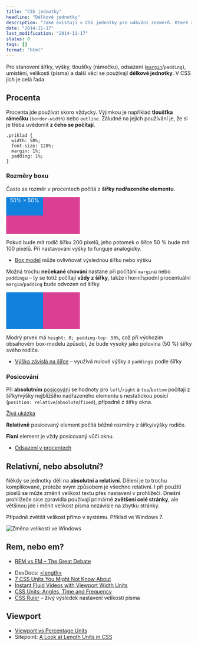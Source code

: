 ```yaml
---
title: "CSS jednotky"
headline: "Délkové jednotky"
description: "Jaké existují v CSS jednotky pro udávání rozměrů. Které z nich používat."
date: "2014-11-17"
last_modification: "2014-11-17"
status: 0
tags: []
format: "html"
---
```


<p>Pro stanovení šířky, výšky, tloušťky (rámečku), odsazení (<a href="/margin"><code>margin</code></a>/<code>padding</code>), umístění, velikosti (písma) a další věci se používají <b>délkové jednotky</b>. V CSS jich je celá řada.</p>



<h2 id="procenta">Procenta</h2>

<p>Procenta jde používat skoro vždycky. Výjimkou je například <b>tloušťka rámečku</b> (<code>border-width</code>) nebo <code>outline</code>. Záludné na jejich používání je, že si je třeba uvědomit <b>z čeho se počítají</b>.</p>

<pre><code>.priklad {
  width: 50%;
  font-size: 120%;
  margin: 1%;
  padding: 1%;
}</code></pre>








<h3 id="rozmery">Rozměry boxu</h3>

<p>Často se rozměr v procentech počítá z <b>šířky nadřazeného elementu</b>.</p>


<div class="live">
  <div style="width: 200px; height: 100px; background: #DA3F94;">
    <div style="width: 50%; height: 50%; background: #1081DD; color: #fff; text-align: center">50% × 50%</div>
  </div>
</div>

<p>Pokud bude mít rodič šířku 200 pixelů, jeho potomek o šířce 50 % bude mít 100 pixelů. Při nastavování výšky to funguje analogicky.</p>


<div class="internal-content">
  <ul>
    <li><a href="/box-model">Box model</a> může ovlivňovat výslednou šířku nebo výšku</li>
  </ul>
</div>

<p>Možná trochu <b>nečekané chování</b> nastane při počítání <code>margin</code>u nebo <code>padding</code>u – ty se totiž počítají <b>vždy z šířky</b>, takže i horní/spodní procentuální <code>margin</code>/<code>padding</code> bude odvozen od šířky.</p>

<div class="live">
  <div style="width: 200px; background: #DA3F94;">
    <div style="width: 50%; height: 0; padding-top: 50%; background: #1081DD;"></div>
  </div>
</div>

<p>Modrý prvek má <code>height: 0; padding-top: 50%</code>, což při výchozím obsahovém box-modelu způsobí, že bude vysoký jako polovina (50 %) šířky svého rodiče.</p>

<div class="internal-content">
  <ul>
    <li><a href="/vyska-podle-sirky">Výška závislá na šířce</a> – využívá nulové výšky a <code>padding</code>u podle šířky</li>
  </ul>
</div>



<h3 id="posicovani">Posicování</h3>

<p>Při <b>absolutním</b> <a href="/position">posicování</a> se hodnoty pro <code>left</code>/<code>right</code> a <code>top</code>/<code>bottom</code> počítají z šířky/výšky nejbližšího nadřazeného elementu s nestatickou posicí (<code>position: relative</code>/<code>absolute</code>/<code>fixed</code>), případně z šířky okna.</p>

<p><a href="http://kod.djpw.cz/kojb">Živá ukázka</a></p>

<p><b>Relativně</b> posicovaný element počítá běžně rozměry z šířky/výšky rodiče.</p>

<p><b>Fixní</b> element je vždy posicovaný vůči oknu.</p>


<div class="external-content">
  <ul>
    <li><a href="http://kod.djpw.cz/elnb">Odsazení v procentech</a></li>
  </ul>
</div>



<h2 id="relativni-absolutni">Relativní, nebo absolutní?</h2>

<p>Někdy se jednotky dělí na <b>absolutní a relativní</b>. Dělení je to trochu komplikované, protože svým způsobem je všechno relativní. I při použití pixelů se může změnit velikost textu přes nastavení v prohlížeči. Dnešní prohlížeče sice zpravidla používají primárně <b>zvětšení celé stránky</b>, ale většinou jde i měnit velikost písma nezávisle na zbytku stránky.</p>

<p>Případně zvětšit velikost přímo v systému. Příklad ve Windows 7.</p>

<p><img src="/files/jednotky/velikost.gif" alt="Změna velikosti ve Windows" class="border"></p>
























<h2 id="rem-em">Rem, nebo em?</h2>

<ul>
  <li><a href="http://zellwk.com/blog/rem-vs-em/">REM vs EM – The Great Debate</a></li>
</ul>








<ul>
  <li>DevDocs: <a href="http://devdocs.io/css/length">&lt;length></a></li>
  
  <li><a href="http://webdesign.tutsplus.com/articles/7-css-units-you-might-not-know-about--cms-22573">7 CSS Units You Might Not Know About</a></li>
  
  <li><a href="http://webdesign.tutsplus.com/tutorials/instant-fluid-videos-with-viewport-width-units--cms-22845">Instant Fluid Videos with Viewport Width Units</a></li>
  
  <li><a href="http://demosthenes.info/blog/980/CSS-Units-Angles-Time-and-Frequency">CSS Units: Angles, Time and Frequency</a></li>
  
  <li><a href="http://katydecorah.com/css-ruler/">CSS Ruler</a> – živý výsledek nastavení velikosti písma</li>
</ul>


<h2 id="viewport">Viewport</h2>

<ul>
  <li><a href="http://bitsofco.de/2015/viewport-vs-percentage-units/">Viewport vs Percentage Units</a></li>
  
  <li>Sitepoint: <a href="http://www.sitepoint.com/look-at-length-units-in-css/">A Look at Length Units in CSS</a></li>
</ul>